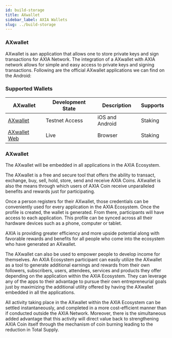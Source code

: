 ```yaml
---
id: build-storage
title: AXwallet
sidebar_label: AXIA Wallets
slug: ../build-storage
---
```


### AXwallet
AXwallet is aan application that allows one to store private keys and sign transactions for AXIA Network. The integration of a AXwallet with AXIA network allows for simple and easy access to private keys and signing transactions. Following are the official AXwallet applications we can find on the Android: 

### Supported Wallets
| AXwallet                                                         | Development State | Description       |  Supports |
| ------------------------------------------------------------------- | -----------------| ----------------- |  -------- |
| [AXwallet](https://play.google.com/store/apps/details?id=com.axia.wallet) |Testnet Access              | iOS and Android   |  Staking  |
| [AXwallet Web](https://axscan.test.axiacoin.network/?rpc=wss%3A%2F%2Fwss.test.axiacoin.network#/explorer)         | Live                  | Browser           | Staking  |

### AXwallet

The AXwallet will be embedded in all applications in the AXIA Ecosystem.

The AXwallet is a free and secure tool that offers the ability to transact, exchange, buy, sell, hold, store, send and receive AXIA Coins. AXwallet is also the means through which users of AXIA Coin receive unparalleled benefits and rewards just for participating.

Once a person registers for their AXwallet, those credentials can be conveniently used for every application in the AXIA Ecosystem. Once the profile is created, the wallet is generated. From there, participants will have access to each application. This profile can be synced across all their hardware devices such as a phone, computer or tablet.

AXIA is providing greater efficiency and more upside potential along with favorable rewards and benefits for all people who come into the ecosystem who have generated an AXwallet.

The AXwallet can also be used to empower people to develop income for themselves. An AXIA Ecosystem participant can easily utilize the AXwallet as a tool to generate additional earnings and rewards from their own followers, subscribers, users, attendees, services and products they offer depending on the application within the AXIA Ecosystem. They can leverage any of the apps to their advantage to pursue their own entrepreneurial goals just by maximizing the additional utility offered by having the AXwallet embedded in all the applications.

All activity taking place in the AXwallet within the AXIA Ecosystem can be settled instantaneously, and completed in a more cost-efficient manner than if conducted outside the AXIA Network. Moreover, there is the simultaneous added advantage that this activity will direct value back to strengthening AXIA Coin itself through the mechanism of coin burning leading to the reduction in Total Supply.





